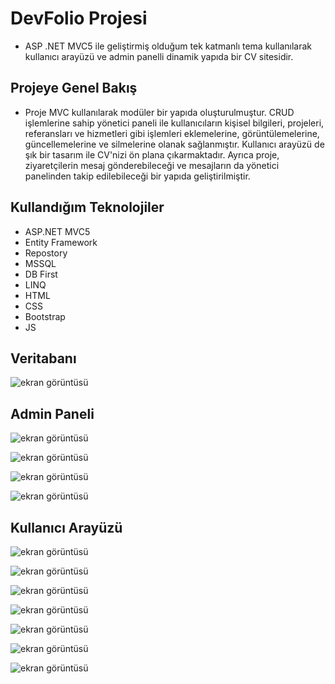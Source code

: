 # DevFolio Projesi
- ASP .NET MVC5 ile geliştirmiş olduğum tek katmanlı tema kullanılarak kullanıcı arayüzü ve admin
    panelli dinamik yapıda bir CV sitesidir.
    
## Projeye Genel Bakış
- Proje MVC kullanılarak modüler bir yapıda oluşturulmuştur. CRUD işlemlerine sahip yönetici paneli
    ile kullanıcıların kişisel bilgileri, projeleri, referansları ve hizmetleri gibi işlemleri
    eklemelerine, görüntülemelerine, güncellemelerine ve silmelerine olanak sağlanmıştır. Kullanıcı
    arayüzü de şık bir tasarım ile CV'nizi ön plana çıkarmaktadır. Ayrıca proje, ziyaretçilerin mesaj
    gönderebileceği ve mesajların da yönetici panelinden takip edilebileceği bir yapıda geliştirilmiştir.
    
## Kullandığım Teknolojiler
- ASP.NET MVC5
- Entity Framework
- Repostory
- MSSQL
- DB First
- LINQ
- HTML
- CSS
- Bootstrap
- JS

## Veritabanı
![ekran görüntüsü](https://github.com/BakiEmreCetin/DevFolio/blob/master/DevFolio/Templates/devfolio-master/img/wRln8qruuN.png)

## Admin Paneli

![ekran görüntüsü](https://github.com/BakiEmreCetin/DevFolio/blob/master/DevFolio/Templates/devfolio-master/img/cstsKdh27R.png)

![ekran görüntüsü](https://github.com/BakiEmreCetin/DevFolio/blob/master/DevFolio/Templates/devfolio-master/img/UKqz5AUSIk.png)

![ekran görüntüsü](https://github.com/BakiEmreCetin/DevFolio/blob/master/DevFolio/Templates/devfolio-master/img/IAAdxazpgR.png)

![ekran görüntüsü](https://raw.githubusercontent.com/BakiEmreCetin/DevFolio/master/DevFolio/Templates/devfolio-master/img/vVySsp13iX.png)  

## Kullanıcı Arayüzü

![ekran görüntüsü](https://github.com/BakiEmreCetin/DevFolio/blob/master/DevFolio/Templates/devfolio-master/img/HdvgpjWIJP.png)

![ekran görüntüsü](https://raw.githubusercontent.com/BakiEmreCetin/DevFolio/master/DevFolio/Templates/devfolio-master/img/dIi8YTR3sH.png)

![ekran görüntüsü](https://raw.githubusercontent.com/BakiEmreCetin/DevFolio/master/DevFolio/Templates/devfolio-master/img/SMM3VBGSIA.png)

![ekran görüntüsü](https://raw.githubusercontent.com/BakiEmreCetin/DevFolio/master/DevFolio/Templates/devfolio-master/img/G5kE5AXKEJ.png)

![ekran görüntüsü](https://raw.githubusercontent.com/BakiEmreCetin/DevFolio/master/DevFolio/Templates/devfolio-master/img/bC2VVIetmF.png)

![ekran görüntüsü](https://raw.githubusercontent.com/BakiEmreCetin/DevFolio/master/DevFolio/Templates/devfolio-master/img/17RjuhhXaZ.png)

![ekran görüntüsü](https://raw.githubusercontent.com/BakiEmreCetin/DevFolio/master/DevFolio/Templates/devfolio-master/img/1NUT6KyfhU.png)














